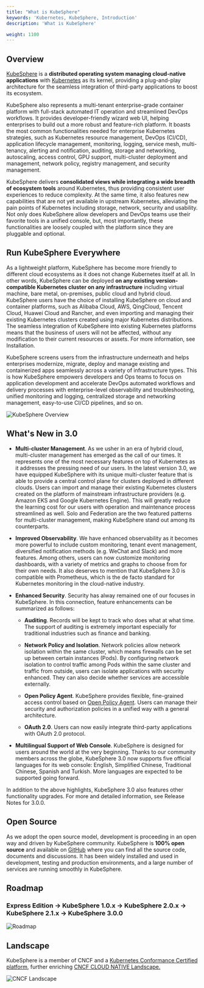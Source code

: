 ```yaml
---
title: "What is KubeSphere"
keywords: 'Kubernetes, KubeSphere, Introduction'
description: 'What is KubeSphere'

weight: 1100
---
```


## Overview

[KubeSphere](https://kubesphere.io) is a **distributed operating system managing cloud-native applications** with [Kubernetes](https://kubernetes.io) as its kernel, providing a plug-and-play architecture for the seamless integration of third-party applications to boost its ecosystem.

KubeSphere also represents a multi-tenant enterprise-grade container platform with full-stack automated IT operation and streamlined DevOps workflows. It provides developer-friendly wizard web UI, helping enterprises to build out a more robust and feature-rich platform. It boasts the most common functionalities needed for enterprise Kubernetes strategies, such as Kubernetes resource management, DevOps (CI/CD), application lifecycle management, monitoring, logging, service mesh, multi-tenancy, alerting and notification, auditing, storage and networking, autoscaling, access control, GPU support, multi-cluster deployment and management, network policy, registry management, and security management.

KubeSphere delivers **consolidated views while integrating a wide breadth of ecosystem tools** around Kubernetes, thus providing consistent user experiences to reduce complexity. At the same time, it also features new capabilities that are not yet available in upstream Kubernetes, alleviating the pain points of Kubernetes including storage, network, security and usability. Not only does KubeSphere allow developers and DevOps teams use their favorite tools in a unified console, but, most importantly, these functionalities are loosely coupled with the platform since they are pluggable and optional.

## Run KubeSphere Everywhere

As a lightweight platform, KubeSphere has become more friendly to different cloud ecosystems as it does not change Kubernetes itself at all. In other words, KubeSphere can be deployed **on any existing version-compatible Kubernetes cluster on any infrastructure** including virtual machine, bare metal, on-premises, public cloud and hybrid cloud. KubeSphere users have the choice of installing KubeSphere on cloud and container platforms, such as Alibaba Cloud, AWS, QingCloud, Tencent Cloud, Huawei Cloud and Rancher, and even importing and managing their existing Kubernetes clusters created using major Kubernetes distributions. The seamless integration of KubeSphere into existing Kubernetes platforms means that the business of users will not be affected, without any modification to their current resources or assets. For more information, see Installation.

KubeSphere screens users from the infrastructure underneath and helps enterprises modernize, migrate, deploy and manage existing and containerized apps seamlessly across a variety of infrastructure types. This is how KubeSphere empowers developers and Ops teams to focus on application development and accelerate DevOps automated workflows and delivery processes with enterprise-level observability and troubleshooting, unified monitoring and logging, centralized storage and networking management, easy-to-use CI/CD pipelines, and so on.

![KubeSphere Overview](https://pek3b.qingstor.com/kubesphere-docs/png/20200224091526.png)

## What's New in 3.0

- **Multi-cluster Management**. As we usher in an era of hybrid cloud, multi-cluster management has emerged as the call of our times. It represents one of the most necessary features on top of Kubernetes as it addresses the pressing need of our users. In the latest version 3.0, we have equipped KubeSphere with its unique multi-cluster feature that is able to provide a central control plane for clusters deployed in different clouds. Users can import and manage their existing Kubernetes clusters created on the platform of mainstream infrastructure providers (e.g. Amazon EKS and Google Kubernetes Engine). This will greatly reduce the learning cost for our users with operation and maintenance process streamlined as well. Solo and Federation are the two featured patterns for multi-cluster management, making KubeSphere stand out among its counterparts.

- **Improved Observability**. We have enhanced observability as it becomes more powerful to include custom monitoring, tenant event management, diversified notification methods (e.g. WeChat and Slack) and more features. Among others, users can now customize monitoring dashboards, with a variety of metrics and graphs to choose from for their own needs. It also deserves to mention that KubeSphere 3.0 is compatible with Prometheus, which is the de facto standard for Kubernetes monitoring in the cloud-native industry.

- **Enhanced Security**. Security has alway remained one of our focuses in KubeSphere. In this connection, feature enhancements can be summarized as follows:

  - **Auditing**. Records will be kept to track who does what at what time. The support of auditing is extremely important especially for traditional industries such as finance and banking.

  - **Network Policy and Isolation**. Network policies allow network isolation within the same cluster, which means firewalls can be set up between certain instances (Pods). By configuring network isolation to control traffic among Pods within the same cluster and traffic from outside, users can isolate applications with security enhanced. They can also decide whether services are accessible externally.

  - **Open Policy Agent**. KubeSphere provides flexible, fine-grained access control based on [Open Policy Agent](https://www.openpolicyagent.org/). Users can manage their security and authorization policies in a unified way with a general architecture.

  - **OAuth 2.0**. Users can now easily integrate third-party applications with OAuth 2.0 protocol.

- **Multilingual Support of Web Console**. KubeSphere is designed for users around the world at the very beginning. Thanks to our community members across the globe, KubeSphere 3.0 now supports five official languages for its web console: English, Simplified Chinese, Traditional Chinese, Spanish and Turkish. More languages are expected to be supported going forward.

In addition to the above highlights, KubeSphere 3.0 also features other functionality upgrades. For more and detailed information, see Release Notes for 3.0.0.

## Open Source

As we adopt the open source model, development is proceeding in an open way and driven by KubeSphere community. KubeSphere is **100% open source** and available on [GitHub](https://github.com/kubesphere/) where you can find all the source code, documents and discussions. It has been widely installed and used in development, testing and production environments, and a large number of services are running smoothly in KubeSphere.

## Roadmap

### Express Edition -> KubeSphere 1.0.x -> KubeSphere 2.0.x -> KubeSphere 2.1.x -> KubeSphere 3.0.0

![Roadmap](https://pek3b.qingstor.com/kubesphere-docs/png/20190926000413.png)

## Landscape

KubeSphere is a member of CNCF and a [Kubernetes Conformance Certified platform](https://www.cncf.io/certification/software-conformance/#logos), further enriching [CNCF CLOUD NATIVE Landscape.
](https://landscape.cncf.io/landscape=observability-and-analysis&license=apache-license-2-0)

![CNCF Landscape](https://pek3b.qingstor.com/kubesphere-docs/png/20191011233719.png)
